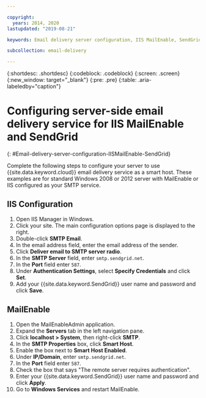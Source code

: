 ```yaml
---

copyright:
  years: 2014, 2020
lastupdated: "2019-08-21"

keywords: Email delivery server configuration, IIS MailEnable, SendGrid

subcollection: email-delivery

---
```


{:shortdesc: .shortdesc}
{:codeblock: .codeblock}
{:screen: .screen}
{:new_window: target="_blank"}
{:pre: .pre}
{:table: .aria-labeledby="caption"}

# Configuring server-side email delivery service for IIS MailEnable and SendGrid
{: #Email-delivery-server-configuration-IISMailEnable-SendGrid}

Complete the following steps to configure your server to use {{site.data.keyword.cloud}} email delivery service as a smart host. These examples are for standard Windows 2008 or 2012 server with MailEnable or IIS configured as your SMTP service.

## IIS Configuration

1.  Open IIS Manager in Windows.
2.  Click your site. The main configuration options page is displayed to the right.
3.  Double-click **SMTP Email**.
4.  In the email address field, enter the email address of the sender.
5.  Click **Deliver email to SMTP server radio**.
6.  In the **SMTP Server** field, enter `smtp.sendgrid.net`.
7.  In the **Port** field enter `587`.
8.  Under **Authentication Settings**, select **Specify Credentials** and click **Set**.
9.  Add your {{site.data.keyword.SendGrid}} user name and password and click **Save**.

## MailEnable

1.  Open the MailEnableAdmin application.
2.  Expand the **Servers** tab in the left navigation pane.
3.  Click **localhost > System**, then right-click **SMTP**.
4.  In the **SMTP Properties** box, click **Smart Host**.
5.  Enable the box next to **Smart Host Enabled**.
6.  Under **IP/Domain**, enter `smtp.sendgrid.net`.
7.  In the **Port** field enter `587`.
8.  Check the box that says "The remote server requires authentication".
9.  Enter your {{site.data.keyword.SendGrid}} user name and password and click **Apply**.
10.  Go to **Windows Services** and restart MailEnable.
